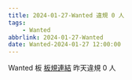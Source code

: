 ```yaml
---
title: 2024-01-27-Wanted 違規 0 人
tags:
    - Wanted
abbrlink: 2024-01-27-Wanted
date: Wanted-2024-01-27 12:00:00
---
```

Wanted 板 [板規連結](https://www.ptt.cc/bbs/Wanted/M.1608829773.A.D3B.html)
昨天違規 0 人

